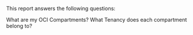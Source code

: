 This report answers the following questions:

What are my OCI Compartments?
What Tenancy does each compartment belong to?
